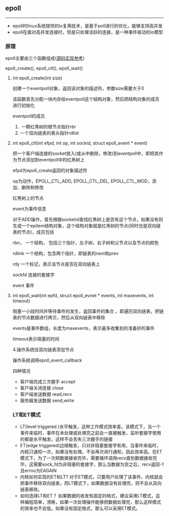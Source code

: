 ## epoll

------

- epoll时linux系统提供的io复用技术，是基于poll进行的优化，能够支持高并发
- epoll在面对高并发连接时，但是只处理活跃的连接，是一种事件驱动的io模型



### 原理

epoll主要由三个函数组成([源码实现参考](https://github.com/wangbojing/NtyTcp/))

epoll_create(), epoll_ctl(), epoll_wait()

1. int epoll_create(int size)

   创建一个eventpoll对象，返回该对象的描述符，参数size需要大于0

   该函数首先分配一块内存给eventpoll这个结构对象，然后把结构对象的成员进行初始化

   eventpoll的成员

   1. ​	一颗红黑树的根节点指针rbr
   2. 一个双向链表的表头指针rdlist

2. int epoll_ctl(int efpd, int op, int sockid, struct epoll_event * event)

   把一个客户端连接的socket放入(或从中删除，修改)到eventpoll中，即把其作为节点添加到eventpoll中的红黑树上

   efpd为epoll_create返回的对象描述符

   op为动作，EPOLL_CTL_ADD, EPOLL_CTL_DEL, EPOLL_CTL_MOD，添加、删除和修改

   红黑树上的节点

   event为事件信息

   

   对于ADD操作，首先根据socketid查找红黑树上是否有这个节点，如果没有则生成一个epitem结构对象，这个结构对象就是红黑树的节点(同时也是双向链表的节点)，成员包括

   rbn， 一个结构， 包括三个指针，左子树，右子树和父节点以及节点的颜色

   rdlink 一个结构，包含两个指针，即链表的next和prev

   rdy 一个标记，表示该节点是否在双向链表上

   sockfd 连接的套接字

   event 事件

3. int epoll_wait(int epfd, struct epoll_evnet * events, int maxevents, int timeout)

   阻塞一小段时间并等待事件的发生，返回事件的集合 。即遍历双向链表，把链表的节点数据进行拷贝，然后从双向链表中移除

   events是事件数组，长度为maxevents，表示最多收集到的准备好的事件

   timeout表示阻塞的时间

   
   
   4.操作系统往双向链表添加节点
   
   操作系统调用epoll_event_callback
   
   四种情况
   
   - 客户端完成三次握手 accept
   - 客户端关闭连接 close
   - 客户端发送数据 read,recv
   - 服务器发送数据 send,wirte
   
   
   
   ### LT和ET模式 
   
   - LT(level triggered )水平触发，这种工作模式效率差。该模式下，当一个事件来临时，事件在未处理或处理完之前会一直被触发，监听套接字使用的都是水平触发，这样不会丢失三次握手的链接
   - ET(edge triggered)边缘触发，只对非阻塞套接字有用，当事件来临时，内核只通知一次，如果没有处理，不会再次进行通知，因此效率高。在ET模式下，为了一次把数据接收完毕，需要循环调用recv直到数据接收完毕，这需要sock_fd为非阻塞的套接字，那么当数据为空之后，recv返回-1且errno为EAGAIN
   - 内核如何实现的ET和LT? 对于ET模式，只要用户处理了该事件，内核就会把事件移除双向链表，而LT模式下，如果数据没有处理完，则不会从双向链表移除。
   - 如何选择LT和ET？  如果数据的收发有固定的格式，建议采用LT模式，这样编程简单，清晰，如果一次处理操作能够把数据处理完，那么这样模式的效率也不会低。如果没有固定格式，那么可以采用ET模式。
   
   
   
   
